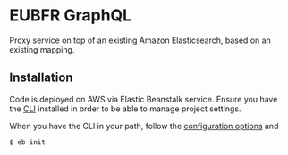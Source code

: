 # EUBFR GraphQL

Proxy service on top of an existing Amazon Elasticsearch, based on an existing mapping.

## Installation

Code is deployed on AWS via Elastic Beanstalk service. Ensure you have the [CLI](https://docs.aws.amazon.com/elasticbeanstalk/latest/dg/eb-cli3-install.html) installed in order to be able to manage project settings.

When you have the CLI in your path, follow the [configuration options](https://docs.aws.amazon.com/elasticbeanstalk/latest/dg/eb-cli3-configuration.html?shortFooter=true) and

```sh
$ eb init
```
